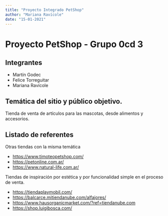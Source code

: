 ```yaml
---
title: "Proyecto Integrado PetShop"
author: "Mariana Ravícole"
date: "15-01-2021"
---
```


# Proyecto PetShop - Grupo 0cd 3

## Integrantes

- Martín Godec
- Felice Torreguitar
- Mariana Ravícole


## Temática del sitio y público objetivo.

Tienda de venta de artículos para las mascotas, desde alimentos y accesorios.

## Listado de referentes

Otras tiendas con la misma temática

- https://www.timoteopetshop.com/
- https://petonline.com.ar/
- https://www.natural-life.com.ar/

Tiendas de inspiración por estética y por funcionalidad simple en el proceso de venta.

- https://tiendaplaymobil.com/
- https://balcarce.mitiendanube.com/alfajores/
- https://www.hausorganicmarket.com/?ref=tiendanube.com
- https://shop.luigibosca.com/


